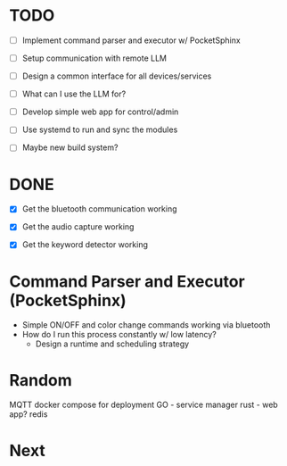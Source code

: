 
# TODO
- [ ] Implement command parser and executor w/ PocketSphinx
- [ ] Setup communication with remote LLM
- [ ] Design a common interface for all devices/services
- [ ] What can I use the LLM for?
- [ ] Develop simple web app for control/admin
- [ ] Use systemd to run and sync the modules
- [ ] Maybe new build system?


# DONE
- [X] Get the bluetooth communication working
- [X] Get the audio capture working
- [X] Get the keyword detector working


# Command Parser and Executor (PocketSphinx)
* Simple ON/OFF and color change commands working via bluetooth
* How do I run this process constantly w/ low latency? 
  * Design a runtime and scheduling strategy


# Random
MQTT
docker compose for deployment
GO - service manager
rust - web app?
redis


# Next